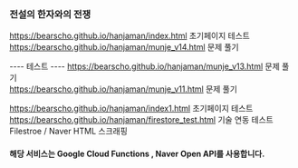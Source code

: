 ### 전설의 한자와의 전쟁


<https://bearscho.github.io/hanjaman/index.html>  초기페이지 테스트  
<https://bearscho.github.io/hanjaman/munje_v14.html> 문제 풀기  



---- 테스트 ----
<https://bearscho.github.io/hanjaman/munje_v13.html> 문제 풀기  
<https://bearscho.github.io/hanjaman/munje_v11.html> 문제 풀기

<https://bearscho.github.io/hanjaman/index1.html>  초기페이지 테스트  
<https://bearscho.github.io/hanjaman/firestore_test.html>  기술 연동 테스트   Filestroe / Naver HTML 스크래핑   




#### 해당 서비스는 Google Cloud Functions , Naver Open API를 사용합니다.
